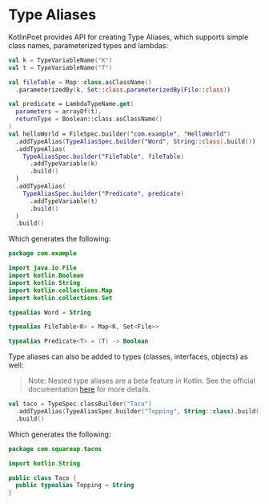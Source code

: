 Type Aliases
============

KotlinPoet provides API for creating Type Aliases, which supports simple class names, parameterized
types and lambdas:

```kotlin
val k = TypeVariableName("K")
val t = TypeVariableName("T")

val fileTable = Map::class.asClassName()
  .parameterizedBy(k, Set::class.parameterizedBy(File::class))

val predicate = LambdaTypeName.get(
  parameters = arrayOf(t),
  returnType = Boolean::class.asClassName()
)
val helloWorld = FileSpec.builder("com.example", "HelloWorld")
  .addTypeAlias(TypeAliasSpec.builder("Word", String::class).build())
  .addTypeAlias(
    TypeAliasSpec.builder("FileTable", fileTable)
      .addTypeVariable(k)
      .build()
  )
  .addTypeAlias(
    TypeAliasSpec.builder("Predicate", predicate)
      .addTypeVariable(t)
      .build()
  )
  .build()
```

Which generates the following:

```kotlin
package com.example

import java.io.File
import kotlin.Boolean
import kotlin.String
import kotlin.collections.Map
import kotlin.collections.Set

typealias Word = String

typealias FileTable<K> = Map<K, Set<File>>

typealias Predicate<T> = (T) -> Boolean
```

Type aliases can also be added to types (classes, interfaces, objects) as well:

> Note: Nested type aliases are a beta feature in Kotlin. See the official documentation
> [here](https://kotlinlang.org/docs/type-aliases.html#nested-type-aliases) for more details.

```kotlin
val taco = TypeSpec.classBuilder("Taco")
  .addTypeAlias(TypeAliasSpec.builder("Topping", String::class).build())
  .build()
```

Which generates the following:

```kotlin
package com.squareup.tacos

import kotlin.String

public class Taco {
  public typealias Topping = String
}
```

